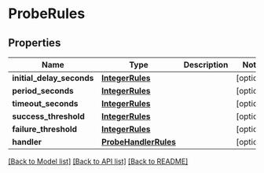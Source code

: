 # ProbeRules

## Properties
Name | Type | Description | Notes
------------ | ------------- | ------------- | -------------
**initial_delay_seconds** | [**IntegerRules**](IntegerRules.md) |  | [optional] 
**period_seconds** | [**IntegerRules**](IntegerRules.md) |  | [optional] 
**timeout_seconds** | [**IntegerRules**](IntegerRules.md) |  | [optional] 
**success_threshold** | [**IntegerRules**](IntegerRules.md) |  | [optional] 
**failure_threshold** | [**IntegerRules**](IntegerRules.md) |  | [optional] 
**handler** | [**ProbeHandlerRules**](ProbeHandlerRules.md) |  | [optional] 

[[Back to Model list]](../README.md#documentation-for-models) [[Back to API list]](../README.md#documentation-for-api-endpoints) [[Back to README]](../README.md)

